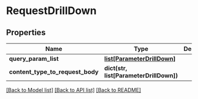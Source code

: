 # RequestDrillDown

## Properties
Name | Type | Description | Notes
------------ | ------------- | ------------- | -------------
**query_param_list** | [**list[ParameterDrillDown]**](ParameterDrillDown.md) |  | [optional] 
**content_type_to_request_body** | **dict(str, list[ParameterDrillDown])** |  | [optional] 

[[Back to Model list]](../README.md#documentation-for-models) [[Back to API list]](../README.md#documentation-for-api-endpoints) [[Back to README]](../README.md)

